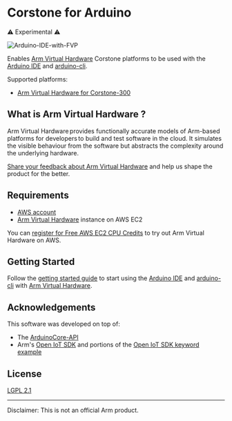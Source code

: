 # Corstone for Arduino

⚠️ Experimental ⚠️

![Arduino-IDE-with-FVP](https://raw.githubusercontent.com/wiki/ArmDeveloperEcosystem/Corstone-for-Arduino/images/Arduino-IDE-with-FVP.png)

Enables [Arm Virtual Hardware](https://www.arm.com/products/development-tools/simulation/virtual-hardware) Corstone platforms to be used with the [Arduino IDE](https://www.arduino.cc/en/software) and [arduino-cli](https://github.com/arduino/arduino-cli).

Supported platforms:

 * [Arm Virtual Hardware for Corstone-300](https://developer.arm.com/tools-and-software/open-source-software/arm-platforms-software/arm-ecosystem-fvps)


## What is Arm Virtual Hardware ?

Arm Virtual Hardware provides functionally accurate models of Arm-based platforms for developers to build and test software in the cloud. It simulates the visible behaviour from the software but abstracts the complexity around the underlying hardware.

[Share your feedback about Arm Virtual Hardware](https://www.surveymonkey.co.uk/r/ArmAVH) and help us shape the product for the better.


## Requirements

 * [AWS account](https://aws.amazon.com/)
 * [Arm Virtual Hardware](https://aws.amazon.com/marketplace/pp/prodview-urbpq7yo5va7g) instance on AWS EC2

You can [register for Free AWS EC2 CPU Credits](https://www.arm.com/company/contact-us/virtual-hardware) to try out Arm Virtual Hardware on AWS.

## Getting Started

Follow the [getting started guide](https://github.com/ArmDeveloperEcosystem/Corstone-for-Arduino/wiki/00.-Getting-Started-with-Corstone-for-Arduino) to start using the [Arduino IDE](https://www.arduino.cc/en/software) and [arduino-cli](https://github.com/arduino/arduino-cli) with [Arm Virtual Hardware](https://www.arm.com/products/development-tools/simulation/virtual-hardware).

## Acknowledgements

This software was developed on top of:

 * The [ArduinoCore-API](https://github.com/arduino/ArduinoCore-API)
 * Arm's [Open IoT SDK](https://gitlab.arm.com/iot/open-iot-sdk/sdk) and portions of the [Open IoT SDK keyword example](https://gitlab.arm.com/iot/open-iot-sdk/examples/keyword)

## License

[LGPL 2.1](LICENSE)

---

Disclaimer: This is not an official Arm product.
